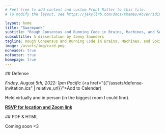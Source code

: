 ```yaml
---
# Feel free to add content and custom Front Matter to this file.
# To modify the layout, see https://jekyllrb.com/docs/themes/#overriding-theme-defaults

layout: home
title: "Swarmpunk"
subtitle: "Rough Consensus and Running Code in Brains, Machines, and Society"
subsubtitle: A dissertation by Jonny Saunders
tagline: Rough Consensus and Running Code in Brains, Machines, and Society
image: /assets/img/card.png
noheader: true
nofooter: true
homepage: true
---
```



<div class="body-container" markdown="1">
## Defense

*Friday, August 5th, 2022: 1pm Pacific* (<a href="{{"/assets/defense-invitation.ics" | relative_url}}">Add to Calendar</a>)

Held virtually and in person (in the biggest room I could find).

**[RSVP for location and Zoom link](https://cryptpad.fr/form/#/2/form/view/TW12yiHaUG8MILigv8QW5zreYTDsocDwHHfWZD9ZDZI/)**

</div>

<div class="body-container" markdown="1">
## PDF & HTML

Coming soon <3

</div>

